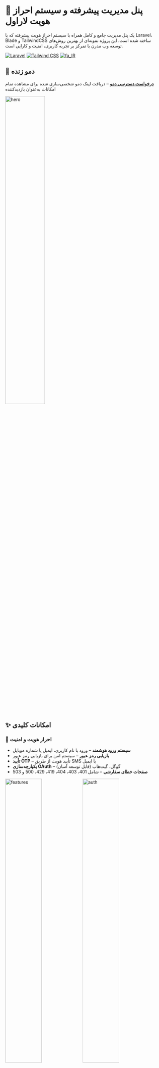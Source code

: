 # 🔐 پنل مدیریت پیشرفته و سیستم احراز هویت لاراول

یک پنل مدیریت جامع و کامل همراه با سیستم احراز هویت پیشرفته که با Laravel، Blade و TailwindCSS ساخته شده است. این پروژه نمونه‌ای از بهترین روش‌های توسعه وب مدرن با تمرکز بر تجربه کاربری، امنیت و کارایی است.

[![Laravel](https://img.shields.io/badge/Laravel-FF2D20?style=for-the-badge&logo=laravel&logoColor=white)](https://laravel.com)
[![Tailwind CSS](https://img.shields.io/badge/TailwindCSS-06B6D4?style=for-the-badge&logo=tailwind-css&logoColor=white)](https://tailwindcss.com)
[![fa_IR](https://img.shields.io/badge/lang-en__US-1E90FF?style=for-the-badge&logo=googletranslate&logoColor=white)](README.md)

## 🚀 دمو زنده

**[درخواست دسترسی دمو](https://panel.hetbo.net#demo)** – دریافت لینک دمو شخصی‌سازی شده برای مشاهده تمام امکانات به‌عنوان بازدیدکننده  

<img src="fa/01.png" alt="hero" width="50%" />

## ✨ امکانات کلیدی

### 🔑 احراز هویت و امنیت
- **سیستم ورود هوشمند** – ورود با نام کاربری، ایمیل یا شماره موبایل  
- **بازیابی رمز عبور** – سیستم امن برای بازیابی رمز عبور  
- **تأیید OTP** – تأیید هویت از طریق SMS یا ایمیل  
- **یکپارچه‌سازی OAuth** – گوگل، گیت‌هاب (قابل توسعه آسان)  
- **صفحات خطای سفارشی** – شامل 401، 403، 404، 419، 429، 500 و 503  

<div>
  <img src="fa/02.png" alt="features" width="48%" />
  <img src="fa/03.png" alt="auth" width="48%" />
</div>

### 📊 داشبورد مدیریت
- **داشبورد آمار جامع** – درآمد ماهانه، سفارشات و تحلیل‌ها با نمودارهای تعاملی  
- **فیلترینگ و مرتب‌سازی پیشرفته** – مدیریت کامل داده‌ها در تمام بخش‌ها  
- **داده‌های بلادرنگ** – بروزرسانی و آمار زنده  

<div>
  <img src="fa/04.png" alt="admin" width="48%" />
  <img src="fa/05.png" alt="product" width="48%" />
</div>

### 🛍️ مدیریت فروشگاه
- **مدیریت محصولات CRUD** – مدیریت کامل محصولات با فیلتر، مرتب‌سازی و عملیات گروهی  
- **مدیریت سفارشات** – چرخه کامل سفارش‌ها با آمار، فیلتر و ردیابی وضعیت  
- **مدیریت مشتریان** – پروفایل اختصاصی مشتریان با تاریخچه سفارش و اطلاعات کامل  
- **سیستم بررسی و امتیازدهی** – تأیید، رد و پاسخ به نظرات با فیلتر پیشرفته  

<div>
  <img src="fa/06.png" alt="order" width="48%" />
  <img src="fa/07.png" alt="review" width="48%" />
</div>

### 📝 مدیریت محتوا
- **سیستم یادداشت‌ها** – یادداشت‌های منظم با وضعیت، اولویت، سنجاق و برچسب‌گذاری  
- **گزارش‌های فعالیت** – سیستم کامل گزارش‌گیری با فیلتر و مرتب‌سازی  
- **صفحات سفارشی** – صفحات قوانین، شرایط استفاده و حریم خصوصی  

<div>
  <img src="fa/08.png" alt="feedback" width="48%" />
  <img src="fa/09.png" alt="insight" width="48%" />
</div>

### 🎨 تجربه کاربری
- **کامپوننت‌های UI سفارشی** – طراحی حرفه‌ای رابط کاربری  
- **ناوبری ساده و کاربرپسند** – تجربه مدیریت راحت برای کاربر  

<div>
  <img src="fa/10.png" alt="note" width="48%" />
  <img src="fa/11.png" alt="log" width="48%" />
</div>

### 🔮 امکانات آینده
- ابزارهای بهینه‌سازی SEO  
- مدیریت تنظیمات و ترجیحات کاربر  
- تغییر تم (روشن/تیره)  
- پشتیبانی چندزبانه  
- گزارش‌دهی پیشرفته  

<div>
  <img src="fa/12.png" alt="coming" width="48%" />
  <img src="fa/13.png" alt="demo" width="48%" />
</div>

## 🛠️ تکنولوژی‌های مورد استفاده
- **بک‌اند**: Laravel (PHP)  
- **فرانت‌اند**: Blade Templates، TailwindCSS  
- **پایگاه داده**: MySQL/PostgreSQL  
- **اعلان‌ها**: SMS / ایمیل  
- **نمودارها**: Chart.js / ApexCharts  
- **آیکن‌ها**: Heroicons / Feather Icons  

## 📸 تصاویر

### نمای کلی داشبورد
<img src="sc/dashboard.png" alt="Dashboard" width="48%" />
*داشبورد اصلی با آمار و بینش‌های سریع*

### سیستم ورود هوشمند
<img src="sc/login.png" alt="Login" width="48%" />
*رابط ورود چندروشۀ هوشمند*

### مدیریت محصولات
<img src="sc/products.png" alt="Products" width="48%" />
*مدیریت پیشرفته محصولات با فیلترینگ*

### مدیریت سفارشات
<img src="sc/orders1.png" alt="Orders" width="48%" />
<img src="sc/orders2.png" alt="Orders" width="48%" />
*سیستم کامل مدیریت سفارشات*

### پروفایل مشتریان
<img src="sc/customers1.png" alt="Customers" width="48%" />
<img src="sc/customers2.png" alt="Customers" width="48%" />
*مدیریت کامل اطلاعات مشتریان*

### تحلیل‌ها و گزارش‌ها
<img src="sc/analytics.png" alt="Analytics" width="48%" />
*نمودارهای تعاملی و گزارش‌دهی دقیق*

### سیستم یادداشت
<img src="sc/notes.png" alt="Notes" width="48%" />
*مدیریت سازمان‌یافته یادداشت‌ها با اولویت‌بندی*

## 🎯 استفاده

### اطلاعات بیشتر
- **URL**: `https://panel.hetbo.net`  
- **تماس با من**: `hetbo98@yahoo.com`  

## 👨‍💻 درباره توسعه‌دهنده
- تسلط بر فریم‌ورک Laravel و رعایت بهترین شیوه‌های PHP
- توسعه فرانت‌اند مدرن با TailwindCSS  
- طراحی و بهینه‌سازی پایگاه داده  
- پیاده‌سازی امنیت و احراز هویت  
- طراحی UX/UI پنل مدیریت  
- یکپارچه‌سازی API (OAuth، SMS، Email)  

## 📞 تماس و پشتیبانی
- **پورتفولیو**: [hetbo.net/intro]  
- **تلگرام**: [@safdelhosein]  
- **ایمیل**: [hetbo98@yahoo.com]  
- **درخواست دمو**: [panel.hetbo.net#demo]  

---

⭐ **اگر این مخزن را مفید می‌یابید، ستاره دهید!**  

*ساخته شده با ❤️ با استفاده از Laravel، Blade و TailwindCSS*
